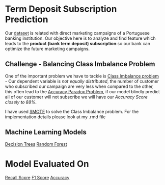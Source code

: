 # Term Deposit Subscription Prediction
Our [dataset](https://archive.ics.uci.edu/ml/datasets/bank+marketing) is related with direct marketing campaigns of a Portuguese banking institution. Our objective here is to analyze and find feature which leads to the **product (bank term deposit) subscription** so our bank can optimize the future marketing campaigns.

## Challenge - Balancing Class Imbalance Problem
One of the important problem we have to tackle is [Class Imbalance problem](http://www.chioka.in/class-imbalance-problem/) - Our dependent variable is *not equally distributed*, the number of customer who subscribed our campaign are very less when compared to the other, this often lead to the [Accuracy Paradox Problem](https://en.wikipedia.org/wiki/Accuracy_paradox), if our model blindly predict all of our customer will not subscribe we will have our *Accuracy Score closely to 88%*.

I have used [SMOTE](https://arxiv.org/pdf/1106.1813.pdf) to solve the Class Imbalance problem. For the implementation details please look at my .rmd file

## Machine Learning Models
[Decision Trees](https://www.analyticsvidhya.com/blog/2016/04/complete-tutorial-tree-based-modeling-scratch-in-python/)
[Random Forest](https://www.analyticsvidhya.com/blog/2016/04/complete-tutorial-tree-based-modeling-scratch-in-python/)

# Model Evaluated On
[Recall Score](https://en.wikipedia.org/wiki/Precision_and_recall)
[F1 Score](https://en.wikipedia.org/wiki/F1_score)
[Accuracy](https://en.wikipedia.org/wiki/Precision_and_recall)
